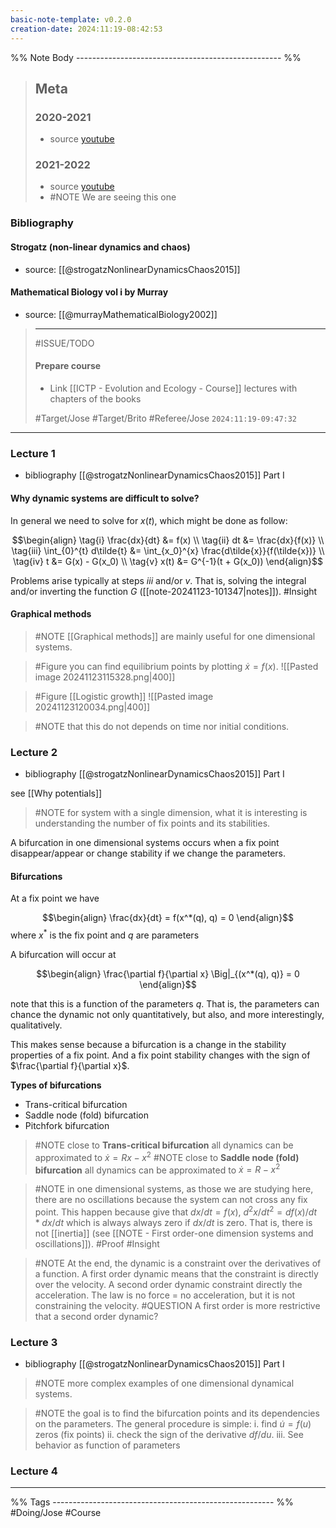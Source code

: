 ```yaml
---
basic-note-template: v0.2.0
creation-date: 2024:11:19-08:42:53
---
```


%% Note Body --------------------------------------------------- %%

> ## Meta
> ### 2020-2021
> - source [youtube](https://www.youtube.com/watch?v=cS22wJKr0kM&list=PLp0hSY2uBeP8-UMVAOX2Rlhcd377OchSs&pp=iAQB)
> ### 2021-2022
> - source [youtube](https://www.youtube.com/playlist?list=PLp0hSY2uBeP8RHeLW67nLS3Toczm_CDri)
> - #NOTE We are seeing this one

### Bibliography
#### Strogatz (non-linear dynamics and chaos)
- source: [[@strogatzNonlinearDynamicsChaos2015]]
#### Mathematical Biology vol i by Murray
- source: [[@murrayMathematicalBiology2002]]

> ***
 > #ISSUE/TODO
>
> #### Prepare course
> 
> - Link [[ICTP - Evolution and Ecology - Course]] lectures with chapters of the books
>
> #Target/Jose #Target/Brito #Referee/Jose
> `2024:11:19-09:47:32`

***
### Lecture 1

- bibliography [[@strogatzNonlinearDynamicsChaos2015]] Part I

#### Why dynamic systems are difficult to solve?

In general we need to solve for $x(t)$, which might be done as follow:

$$\begin{align}
\tag{i}
\frac{dx}{dt} &= f(x) 
\\
\tag{ii}
dt &= \frac{dx}{f(x)}
\\
\tag{iii}
\int_{0}^{t} d\tilde{t} &= \int_{x_0}^{x} \frac{d\tilde{x}}{f(\tilde{x})}
\\
\tag{iv}
t &= G(x) - G(x_0)
\\
\tag{v}
x(t) &= G^{-1}(t + G(x_0))
\end{align}$$

Problems arise typically at steps $iii$ and/or $v$.  That is, solving the integral and/or inverting the function $G$ ([[note-20241123-101347|notes]]).  #Insight 

#### Graphical methods

> #NOTE [[Graphical methods]] are mainly useful for one dimensional systems. 

> #Figure you can find equilibrium points by plotting $\dot{x} = f(x)$. 
> ![[Pasted image 20241123115328.png|400]]

> #Figure [[Logistic growth]]
> ![[Pasted image 20241123120034.png|400]]

> #NOTE that this do not depends on time nor initial conditions. 

### Lecture 2

- bibliography [[@strogatzNonlinearDynamicsChaos2015]] Part I

see [[Why potentials]]

> #NOTE for system with a single dimension, what it is interesting is understanding the number of fix points and its stabilities. 

A bifurcation in one dimensional systems occurs when a fix point disappear/appear or change stability if we change the parameters.

#### Bifurcations

At a fix point we have 

$$\begin{align}
\frac{dx}{dt} = f(x^*(q), q) = 0
\end{align}$$
where $x^*$ is the fix point and $q$ are parameters

A bifurcation will occur at

$$\begin{align}
\frac{\partial f}{\partial x} \Big|_{(x^*(q), q)} = 0
\end{align}$$

note that this is a function of the parameters $q$. That is, the parameters can chance the dynamic not only quantitatively, but also, and more interestingly, qualitatively. 

This makes sense because a bifurcation is a change in the stability properties of a fix point. And a fix point stability changes with the sign of  $\frac{\partial f}{\partial x}$.

**Types of bifurcations**
- Trans-critical bifurcation
- Saddle node (fold) bifurcation
- Pitchfork bifurcation

> #NOTE close to **Trans-critical bifurcation** all dynamics can be approximated to $\dot{x} = Rx - x^2$
> #NOTE close to **Saddle node (fold) bifurcation** all dynamics can be approximated to $\dot{x} = R - x^2$

> #NOTE in one dimensional systems, as those we are studying here, there are no oscillations because the system can not cross any fix point. This happen because give that $dx/dt = f(x)$, $d^2x /dt^2 = df(x)/dt * dx/dt$ which is always always zero if $dx/dt$ is zero. That is, there is not [[inertia]] (see [[NOTE - First order-one dimension systems and oscillations]]).  #Proof #Insight 

> #NOTE At the end, the dynamic is a constraint over the derivatives of a function. A first order dynamic means that the constraint is directly over the velocity. A second order dynamic constraint directly the acceleration. The law is no force = no acceleration, but it is not constraining the velocity. 
> #QUESTION A first order is more restrictive that a second order dynamic?

### Lecture 3

- bibliography [[@strogatzNonlinearDynamicsChaos2015]] Part I

> #NOTE more complex examples of one dimensional dynamical systems.

> #NOTE the goal is to find the bifurcation points and its dependencies on the parameters. 
> The general procedure is simple:
> i. find $\dot{u} = f(u)$ zeros (fix points)
> ii. check the sign of the derivative $df/du$.
> iii. See behavior as function of parameters  

### Lecture 4



___

%% Tags ------------------------------------------------------- %%
#Doing/Jose
#Course